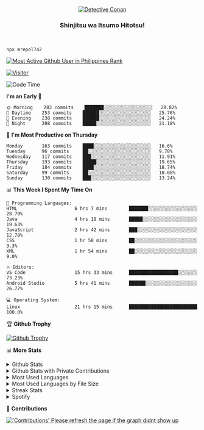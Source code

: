 <p align="center">
<a href="https://mrepol742.github.io">
  <img alt="Detective Conan" src="https://mrepol742-gif-randomizer.vercel.app/api" /> 
  </a> 
  <h3 align="center">Shinjitsu wa Itsumo Hitotsu!</h3>
</p>
<br>

~~~
npx mrepol742
~~~
 
[![Most Active Github User in Philippines Rank](https://enibdhv97zm33sz.m.pipedream.net)](https://mrepol742.github.io)

[![Visitor](https://visitor-badge.glitch.me/badge?page_id=mrepol742)](https:/mrepol742.github.io)

[comment]: <> (This is a automated generated Data from github action workflow)
[comment]: <> (START OF GENERATED DATA)

<!--START_SECTION:waka-->
![Code Time](http://img.shields.io/badge/Code%20Time-421%20hrs%206%20mins-blue)

**I'm an Early 🐤** 

```text
🌞 Morning    283 commits    ███████░░░░░░░░░░░░░░░░░░   28.82% 
🌆 Daytime    253 commits    ██████░░░░░░░░░░░░░░░░░░░   25.76% 
🌃 Evening    238 commits    ██████░░░░░░░░░░░░░░░░░░░   24.24% 
🌙 Night      208 commits    █████░░░░░░░░░░░░░░░░░░░░   21.18%

```
📅 **I'm Most Productive on Thursday** 

```text
Monday       163 commits    ████░░░░░░░░░░░░░░░░░░░░░   16.6% 
Tuesday      96 commits     ██░░░░░░░░░░░░░░░░░░░░░░░   9.78% 
Wednesday    117 commits    ███░░░░░░░░░░░░░░░░░░░░░░   11.91% 
Thursday     193 commits    █████░░░░░░░░░░░░░░░░░░░░   19.65% 
Friday       184 commits    ████░░░░░░░░░░░░░░░░░░░░░   18.74% 
Saturday     99 commits     ██░░░░░░░░░░░░░░░░░░░░░░░   10.08% 
Sunday       130 commits    ███░░░░░░░░░░░░░░░░░░░░░░   13.24%

```


📊 **This Week I Spent My Time On** 

```text
💬 Programming Languages: 
HTML                     6 hrs 7 mins        ███████░░░░░░░░░░░░░░░░░░   28.79% 
Java                     4 hrs 10 mins       █████░░░░░░░░░░░░░░░░░░░░   19.63% 
JavaScript               2 hrs 42 mins       ███░░░░░░░░░░░░░░░░░░░░░░   12.78% 
CSS                      1 hr 58 mins        ██░░░░░░░░░░░░░░░░░░░░░░░   9.3% 
XML                      1 hr 54 mins        ██░░░░░░░░░░░░░░░░░░░░░░░   9.0%

🔥 Editors: 
VS Code                  15 hrs 33 mins      ██████████████████░░░░░░░   73.23% 
Android Studio           5 hrs 41 mins       ██████░░░░░░░░░░░░░░░░░░░   26.77%

💻 Operating System: 
Linux                    21 hrs 15 mins      █████████████████████████   100.0%

```


<!--END_SECTION:waka-->

[comment]: <> (END OF GENERATED DATA)

<p>

🏆 **Github Trophy**
  
<a href="https://mrepol742.github.io">
<img alt="Github Trophy" src="https://github-profile-trophy.vercel.app/?username=mrepol742&theme=gruvbox">
</a>
</p>

<p>

📊 **More Stats**
  
<details>
  <summary>Github Stats</summary>
  <br>
  <a href="https://mrepol742.github.io">
  <img alt="Github Stats" src="https://github-readme-stats.vercel.app/api?username=mrepol742&show_icons=true&count_private=true&theme=gruvbox">
</a>  
  
</details> 
  
  <details>
  <summary>Github Stats with Private Contributions</summary>
  <br>
 <a href="https://mrepol742.github.io">
<img alt="Github Stats with Private Contributions" src="https://mrepol742.github.io/github-stats/generated/overview.svg">
</a>
</details>
  
<details>
  <summary>Most Used Languages</summary>
  <br>
 <a href="https://mrepol742.github.io">
<img alt="Most Used Languages" src="https://github-readme-stats.vercel.app/api/top-langs/?username=mrepol742&layout=compact&include_all_commits=true&&count_private=true&langs_count=20&theme=gruvbox">
</a>
</details>

 <details>
  <summary>Most Used Languages by File Size</summary>
  <br>
 <a href="https://mrepol742.github.io">
<img alt="Most Used Languages by File Size" src="https://mrepol742.github.io/github-stats/generated/languages.svg">
</a>
</details>

<details>
  <summary>Streak Stats</summary>
  <br>
<a href="https://mrepol742.github.io">
<img alt="'Streak Stats' Please refresh the page if the stats didnt show up" src="https://mrepol742-streak-stats.herokuapp.com/?user=mrepol742&theme=gruvbox">
</a>
</p>
</details>
<details>
  <summary>Spotify</summary>
  <br>
<a href="https://mrepol742.github.io">
<img alt="Spotify" src="https://spotify-recently-played-readme.vercel.app/api?user=7xx9e7hwq1qyown0m4ut78pcz&count=10&unique=true">
</a>
</p>
</details>


📜 **Contributions**
  
<a href="https://mrepol742.github.io">
<img alt="'Contributions' Please refresh the page if the graph didnt show up" src="https://mrepol742-activity-graph.herokuapp.com/graph?username=mrepol742&theme=github&hide_border=true">
</a>
</p>
